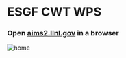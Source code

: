 # ESGF CWT WPS
### Open [aims2.llnl.gov](http://aims2.llnl.gov/wps/home) in a browser

![home](file:///home/titters/devel/esgf-compute-api/docs/source/imgs/home.png)
